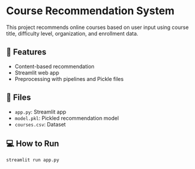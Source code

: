 # Course Recommendation System

This project recommends online courses based on user input using course title, difficulty level, organization, and enrollment data.

## 🚀 Features
- Content-based recommendation
- Streamlit web app
- Preprocessing with pipelines and Pickle files

## 📁 Files
- `app.py`: Streamlit app
- `model.pkl`: Pickled recommendation model
- `courses.csv`: Dataset

## 💻 How to Run
```bash
streamlit run app.py
